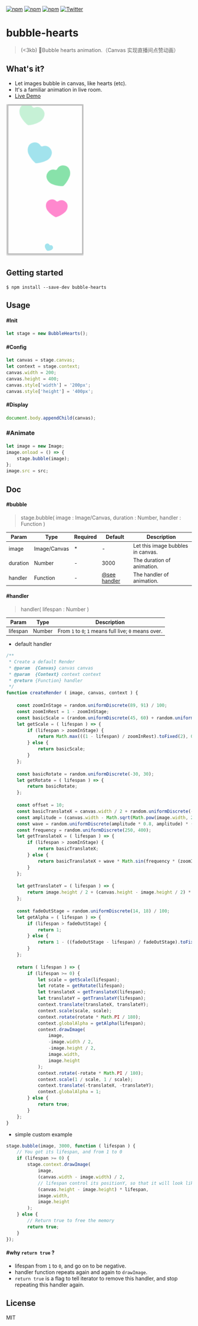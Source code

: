 [![npm](https://img.shields.io/npm/l/bubble-hearts.svg)](https://www.npmjs.org/package/bubble-hearts)
[![npm](https://img.shields.io/npm/v/bubble-hearts.svg)](https://www.npmjs.org/package/bubble-hearts)
[![npm](https://img.shields.io/npm/dm/bubble-hearts.svg)](https://www.npmjs.org/package/bubble-hearts)
[![Twitter](https://img.shields.io/badge/twitter-@qq393464140-blue.svg)](http://twitter.com/qq393464140)

# bubble-hearts
> (<3kb) 💖Bubble hearts animation.（Canvas 实现直播间点赞动画）

## What's it?

* Let images bubble in canvas, like hearts (etc).
* It's a familiar animation in live room.
* [Live Demo](https://lixinliang.github.io/live-demo/bubble-hearts/)

![bubble-hearts](./img/bubble-hearts.gif)

## Getting started

```
$ npm install --save-dev bubble-hearts
```

## Usage

#### #Init

```js
let stage = new BubbleHearts();
```

#### #Config

```js
let canvas = stage.canvas;
let context = stage.context;
canvas.width = 200;
canvas.height = 400;
canvas.style['width'] = '200px';
canvas.style['height'] = '400px';
```

#### #Display

```js
document.body.appendChild(canvas);
```

### #Animate

```js
let image = new Image;
image.onload = () => {
    stage.bubble(image);
};
image.src = src;
```

## Doc

#### #bubble

> stage.bubble( image : Image/Canvas, duration : Number, handler : Function )

| Param | Type | Required | Default | Description |
|---|---|---|---|---|
| image | Image/Canvas | * | - | Let this image bubbles in canvas. |
| duration | Number | - | 3000 | The duration of animation. |
| handler | Function | - | [@see handler](#handler) | The handler of animation. |

#### #handler

> handler( lifespan : Number )

| Param | Type | Description |
|---|---|---|
| lifespan | Number | From `1` to `0`; `1` means full live; `0` means over. |

* default handler

```js
/**
 * Create a default Render
 * @param  {Canvas} canvas canvas
 * @param  {Context} context context
 * @return {Function} handler
 */
function createRender ( image, canvas, context ) {

    const zoomInStage = random.uniformDiscrete(89, 91) / 100;
    const zoomInRest = 1 - zoomInStage;
    const basicScale = (random.uniformDiscrete(45, 60) + random.uniformDiscrete(45, 60)) / 100;
    let getScale = ( lifespan ) => {
        if (lifespan > zoomInStage) {
            return Math.max(((1 - lifespan) / zoomInRest).toFixed(2), 0.1) * basicScale;
        } else {
            return basicScale;
        }
    };

    const basicRotate = random.uniformDiscrete(-30, 30);
    let getRotate = ( lifespan ) => {
        return basicRotate;
    };

    const offset = 10;
    const basicTranslateX = canvas.width / 2 + random.uniformDiscrete(-offset, offset);
    const amplitude = (canvas.width - Math.sqrt(Math.pow(image.width, 2) + Math.pow(image.height, 2))) / 2 - offset;
    const wave = random.uniformDiscrete(amplitude * 0.8, amplitude) * (random.uniformDiscrete(0, 1) ? 1 : -1);
    const frequency = random.uniformDiscrete(250, 400);
    let getTranslateX = ( lifespan ) => {
        if (lifespan > zoomInStage) {
            return basicTranslateX;
        } else {
            return basicTranslateX + wave * Math.sin(frequency * (zoomInStage - lifespan) * Math.PI / 180);
        }
    };

    let getTranslateY = ( lifespan ) => {
        return image.height / 2 + (canvas.height - image.height / 2) * lifespan;
    };

    const fadeOutStage = random.uniformDiscrete(14, 18) / 100;
    let getAlpha = ( lifespan ) => {
        if (lifespan > fadeOutStage) {
            return 1;
        } else {
            return 1 - ((fadeOutStage - lifespan) / fadeOutStage).toFixed(2);
        }
    };

    return ( lifespan ) => {
        if (lifespan >= 0) {
            let scale = getScale(lifespan);
            let rotate = getRotate(lifespan);
            let translateX = getTranslateX(lifespan);
            let translateY = getTranslateY(lifespan);
            context.translate(translateX, translateY);
            context.scale(scale, scale);
            context.rotate(rotate * Math.PI / 180);
            context.globalAlpha = getAlpha(lifespan);
            context.drawImage(
                image,
                -image.width / 2,
                -image.height / 2,
                image.width,
                image.height
            );
            context.rotate(-rotate * Math.PI / 180);
            context.scale(1 / scale, 1 / scale);
            context.translate(-translateX, -translateY);
            context.globalAlpha = 1;
        } else {
            return true;
        }
    };
}
```

* simple custom example

```js
stage.bubble(image, 3000, function ( lifespan ) {
    // You got its lifespan, and from 1 to 0
    if (lifespan >= 0) {
        stage.context.drawImage(
            image,
            (canvas.width - image.width) / 2,
            // lifespan control its positionY, so that it will look like fly up
            (canvas.height - image.height) * lifespan,
            image.width,
            image.height
        );
    } else {
        // Return true to free the memory
        return true;
    }
});
```

#### #why `return true` ?

* lifespan from `1` to `0`, and go on to be negative.
* handler function repeats again and again to `drawImage`.
* `return true` is a flag to tell iterator to remove this handler, and stop repeating this handler again.

## License

MIT
